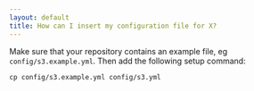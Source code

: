 ```yaml
---
layout: default
title: How can I insert my configuration file for X?
---
```


Make sure that your repository contains an example file, eg `config/s3.example.yml`. Then add the following setup command:

    cp config/s3.example.yml config/s3.yml
